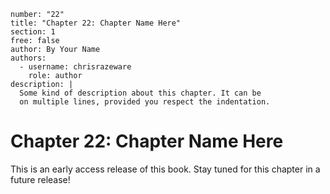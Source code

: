 ```metadata
number: "22"
title: "Chapter 22: Chapter Name Here"
section: 1
free: false
author: By Your Name
authors:
  - username: chrisrazeware
    role: author
description: |
  Some kind of description about this chapter. It can be
  on multiple lines, provided you respect the indentation.
```

# Chapter 22: Chapter Name Here

This is an early access release of this book. Stay tuned for this chapter in a future release!